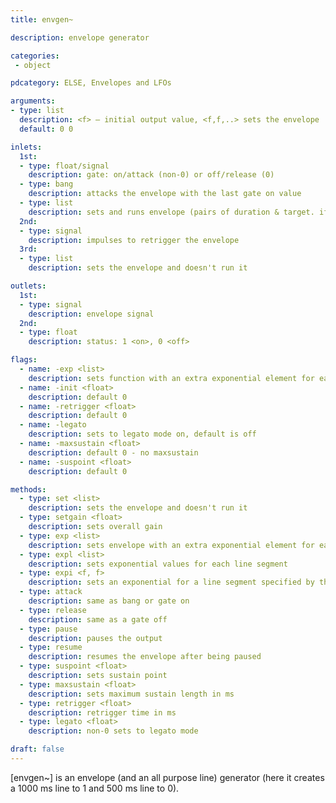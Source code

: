 ```yaml
---
title: envgen~

description: envelope generator

categories:
 - object

pdcategory: ELSE, Envelopes and LFOs

arguments:
- type: list
  description: <f> — initial output value, <f,f,..> sets the envelope
  default: 0 0

inlets:
  1st:
  - type: float/signal
    description: gate: on/attack (non-0) or off/release (0)
  - type: bang
    description: attacks the envelope with the last gate on value
  - type: list
    description: sets and runs envelope (pairs of duration & target. if odd, 1st float is starting point)
  2nd:
  - type: signal
    description: impulses to retrigger the envelope
  3rd:
  - type: list
    description: sets the envelope and doesn't run it

outlets:
  1st:
  - type: signal
    description: envelope signal
  2nd:
  - type: float
    description: status: 1 <on>, 0 <off>

flags:
  - name: -exp <list>
    description: sets function with an extra exponential element for each segment
  - name: -init <float>
    description: default 0
  - name: -retrigger <float>
    description: default 0
  - name: -legato
    description: sets to legato mode on, default is off
  - name: -maxsustain <float>
    description: default 0 - no maxsustain
  - name: -suspoint <float>
    description: default 0

methods:
  - type: set <list>
    description: sets the envelope and doesn't run it
  - type: setgain <float>
    description: sets overall gain
  - type: exp <list>
    description: sets envelope with an extra exponential element for each segment
  - type: expl <list>
    description: sets exponential values for each line segment
  - type: expi <f, f>
    description: sets an exponential for a line segment specified by the first float indexed from 0
  - type: attack
    description: same as bang or gate on
  - type: release
    description: same as a gate off
  - type: pause
    description: pauses the output
  - type: resume
    description: resumes the envelope after being paused
  - type: suspoint <float>
    description: sets sustain point
  - type: maxsustain <float>
    description: sets maximum sustain length in ms
  - type: retrigger <float>
    description: retrigger time in ms
  - type: legato <float>
    description: non-0 sets to legato mode

draft: false
---
```


[envgen~] is an envelope (and an all purpose line) generator (here it creates a 1000 ms line to 1 and 500 ms line to 0).

